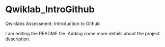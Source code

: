 # Qwiklab_IntroGithub
Qwiklabs Assessment: Introduction to Github


I am editing the README file. Adding some more details about the project description.
